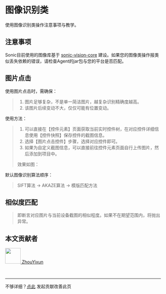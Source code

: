 # 图像识别类

使用图像识别类操作注意事项与教学。

## 注意事项

Sonic目前使用的图像库基于 [sonic-vision-core](https://github.com/SonicCloudOrg/sonic-vision-core) 建设。如果您的图像类操作报类似丢失依赖的错误，请检查Agent的jar包与您的平台是否匹配。

## 图片点击
使用图片点击时，需确保：
> 1. 图片足够复杂，不是单一简洁图片，越复杂识别精确度越高。
> 2. 该图片后续变动不大，仅仅可能有位置变动。

使用方法：
> 1. 可以直接在【控件元素】页面获取当前实时控件树，在对应控件详细信息使用【控件快照】保存控件的截图信息。
> 2. 选择【图片点击控件】步骤，选择对应控件即可。
> 3. 如果为自定义截图信息，可以直接前往控件元素页面自行上传图片，然后添加到项目中。
> 
> 效果如图：
> 
> <el-image hide-on-click-modal src="https://gitee.com/sonic-cloud/sonic-cloud/raw/main/src/assets/tem.png" :preview-src-list="['https://gitee.com/sonic-cloud/sonic-cloud/raw/main/src/assets/tem.png']" style="width: 300px"/>

默认图像识别算法顺序：

> SIFT算法 -> AKAZE算法 -> 模版匹配方法
 
## 相似度匹配

> 即断言对应图片与当前设备截图的相似程度。如果不在期望范围内，将抛出异常。

## 本文贡献者
<div class="cont">
<a href="https://github.com/ZhouYixun" target="_blank">
<img src="https://avatars.githubusercontent.com/u/56339314?v=4" width="50"/>
<span>ZhouYixun</span>
</a>
</div>


&nbsp;
&nbsp;
***
不够详细？[点此](https://github.com/SonicCloudOrg/sonic-offical-website/edit/main/src/markdown/doc/doc-sift.md) 发起贡献改善此页
